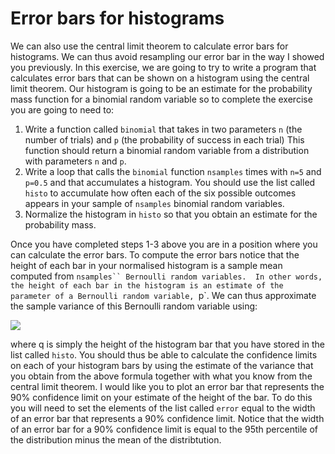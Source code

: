 # Error bars for histograms

We can also use the central limit theorem to calculate error bars for histograms.  We can thus avoid resampling our error bar in the way I showed you previously.  In this exercise, we are going to try to write a program that calculates error bars that can be shown on a histogram using the central limit theorem.  Our histogram is going to be an estimate for the probability mass function for a binomial random variable so to complete the exercise you are going to need to:

1. Write a function called `binomial` that takes in two parameters `n` (the number of trials) and `p` (the probability of success in each trial)  This function should return a binomial random variable from a distribution with parameters `n` and `p`.
2. Write a loop that calls the `binomial` function `nsamples` times with `n=5` and `p=0.5` and that accumulates a histogram.  You should use the list called `histo` to accumulate how often each of the six possible outcomes appears in your sample of `nsamples` binomial random variables.
3. Normalize the histogram in `histo` so that you obtain an estimate for the probability mass.

Once you have completed steps 1-3 above you are in a position where you can calculate the error bars.  To compute the error bars notice that the height of each bar in your normalised histogram is a sample mean computed from `nsamples`` Bernoulli random variables.  In other words, the height of each bar in the histogram is an estimate of the parameter of a Bernoulli random variable, `p`.  We can thus approximate the sample variance of this Bernoulli random variable using:

![](https://render.githubusercontent.com/render/math?math=\sigma^2=q(1-q))

where q is simply the height of the histogram bar that you have stored in the list called `histo`.  You should thus be able to calculate the confidence limits on each of your histogram bars by using the estimate of the variance that you obtain from the above formula together with what you know from the central limit theorem.  I would like you to plot an error bar that represents the 90% confidence limit on your estimate of the height of the bar.   To do this you will need to set the elements of the list called `error` equal to the 
width of an error bar that represents a 90% confidence limit.  Notice that the width of an error bar for a 90% confidence limit is equal to the 95th percentile of the distribution minus the mean of the distribtution.
